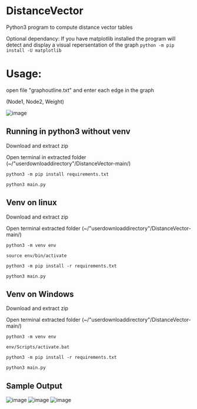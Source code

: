 # DistanceVector
Python3 program to compute distance vector tables

Optional dependancy: If you have matplotlib installed the program will detect and display a visual repersentation of the graph
`python -m pip install -U matplotlib`
 
 <H1>Usage:</H1>
 
 open file "graphoutline.txt" and enter each edge in the graph 
 
 (Node1, Node2, Weight)
  
![image](https://user-images.githubusercontent.com/37007232/140837532-cf7fabf4-c91f-497f-8444-4822f4ab2418.png)

<H2> Running in python3 without venv </H2>

Download and extract zip

Open terminal in extracted folder  (~/"userdownloaddirectory"/DistanceVector-main/)

`python3 -m pip install requirements.txt`

`python3 main.py`

<H2> Venv on linux</H2>

Download and extract zip

Open terminal extracted folder  (~/"userdownloaddirectory"/DistanceVector-main/)


`python3 -m venv env`

`source env/bin/activate`

`python3 -m pip install -r requirements.txt`

`python3 main.py`


<H2> Venv on Windows</H2>

Download and extract zip

Open terminal extracted folder  (~/"userdownloaddirectory"/DistanceVector-main/)


`python3 -m venv env`

`env/Scripts/activate.bat`

`python3 -m pip install -r requirements.txt`

`python3 main.py`

<H2> Sample Output </H2>

![image](https://user-images.githubusercontent.com/37007232/140837718-d0138368-825e-44e2-b2d1-076b06a30e41.png)
![image](https://user-images.githubusercontent.com/37007232/140837732-23965ed9-3d8e-4cde-b0e1-cd77d17c4b98.png)
![image](https://user-images.githubusercontent.com/37007232/140837746-0a3e9ab8-5776-4096-b227-6e13a40e16a0.png)

